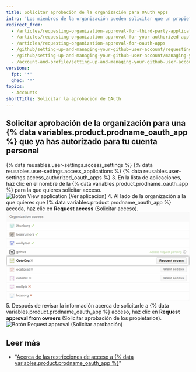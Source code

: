 ```yaml
---
title: Solicitar aprobación de la organización para OAuth Apps
intro: 'Los miembros de la organización pueden solicitar que un propietario apruebe el acceso a los recursos de la organización para {% data variables.product.prodname_oauth_app %}.'
redirect_from:
  - /articles/requesting-organization-approval-for-third-party-applications
  - /articles/requesting-organization-approval-for-your-authorized-applications
  - /articles/requesting-organization-approval-for-oauth-apps
  - /github/setting-up-and-managing-your-github-user-account/requesting-organization-approval-for-oauth-apps
  - /github/setting-up-and-managing-your-github-user-account/managing-your-membership-in-organizations/requesting-organization-approval-for-oauth-apps
  - /account-and-profile/setting-up-and-managing-your-github-user-account/managing-your-membership-in-organizations/requesting-organization-approval-for-oauth-apps
versions:
  fpt: '*'
  ghec: '*'
topics:
  - Accounts
shortTitle: Solicitar la aprobación de OAuth
---
```


## Solicitar aprobación de la organización para una {% data variables.product.prodname_oauth_app %} que ya has autorizado para tu cuenta personal

{% data reusables.user-settings.access_settings %}
{% data reusables.user-settings.access_applications %}
{% data reusables.user-settings.access_authorized_oauth_apps %}
3. En la lista de aplicaciones, haz clic en el nombre de la {% data variables.product.prodname_oauth_app %} para la que quieres solicitar acceso. ![Botón View application (Ver aplicación)](/assets/images/help/settings/settings-third-party-view-app.png)
4. Al lado de la organización a la que quieres que {% data variables.product.prodname_oauth_app %} acceda, haz clic en **Request access** (Solicitar acceso). ![Botón Request access (Solicitar acceso)](/assets/images/help/settings/settings-third-party-request-access.png)
5. Después de revisar la información acerca de solicitarle a {% data variables.product.prodname_oauth_app %} acceso, haz clic en **Request approval from owners** (Solicitar aprobación de los propietarios). ![Botón Request approval (Solicitar aprobación)](/assets/images/help/settings/oauth-access-request-approval.png)

## Leer más

- "[Acerca de las restricciones de acceso a {% data variables.product.prodname_oauth_app %}](/articles/about-oauth-app-access-restrictions)"
